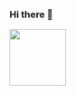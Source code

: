 ### Hi there 👋
<img src="https://media.giphy.com/media/7VzgMsB6FLCilwS30v/giphy-downsized-large.gif" width="100" />
<!--
**Bobomyint-dev/bobomyint-dev** is a ✨ _special_ ✨ repository because its `README.md` (this file) appears on your GitHub profile.

Here are some ideas to get you started:

- 🔭 I’m currently working on ...
- 🌱 I’m currently learning ...
- 👯 I’m looking to collaborate on ...
- 🤔 I’m looking for help with ...
- 💬 Ask me about ...
- 📫 How to reach me: ...
- 😄 Pronouns: ...
- ⚡ Fun fact: ...
-->
